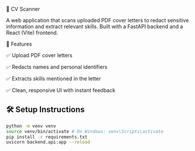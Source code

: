 📄 CV Scanner

A web application that scans uploaded PDF cover letters to redact sensitive information and extract relevant skills. Built with a FastAPI backend and a React (Vite) frontend.

🚀 Features

✅ Upload PDF cover letters

✅ Redacts names and personal identifiers

✅ Extracts skills mentioned in the letter

✅ Clean, responsive UI with instant feedback

## 🛠️ Setup Instructions
   ```bash
   python -m venv venv
   source venv/bin/activate # On Windows: venv\Scripts\activate
   pip install -r requirements.txt
   uvicorn backend.api:app --reload
   ```
